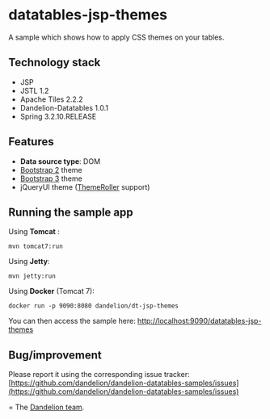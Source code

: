 datatables-jsp-themes
=================================================================

A sample which shows how to apply CSS themes on your tables.

## Technology stack

 - JSP
 - JSTL 1.2
 - Apache Tiles 2.2.2
 - Dandelion-Datatables 1.0.1
 - Spring 3.2.10.RELEASE

## Features

 - __Data source type__: DOM
 - [Bootstrap 2](http://getbootstrap.com/2.3.2/) theme
 - [Bootstrap 3](http://getbootstrap.com/) theme
 - jQueryUI theme ([ThemeRoller](http://jqueryui.com/themeroller/) support)

## Running the sample app

Using __Tomcat__ :

    mvn tomcat7:run

Using __Jetty__:

    mvn jetty:run

Using __Docker__ (Tomcat 7):

    docker run -p 9090:8080 dandelion/dt-jsp-themes

You can then access the sample here: [http://localhost:9090/datatables-jsp-themes](http://localhost:9090/datatables-jsp-themes)

## Bug/improvement

Please report it using the corresponding issue tracker: [https://github.com/dandelion/dandelion-datatables-samples/issues](https://github.com/dandelion/dandelion-datatables-samples/issues)

=
The [Dandelion team](http://dandelion.github.io/team/).